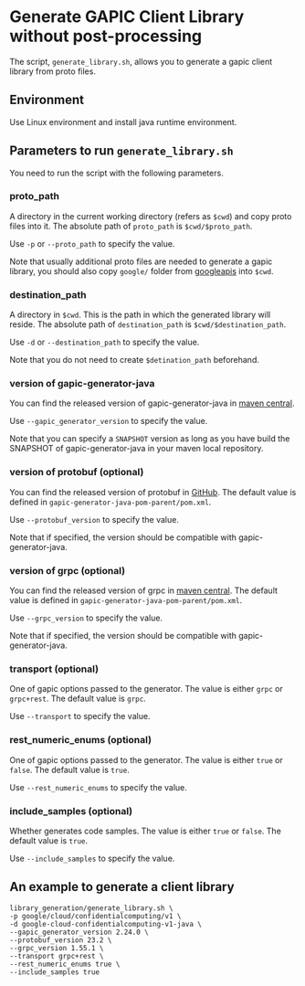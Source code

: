 # Generate GAPIC Client Library without post-processing

The script, `generate_library.sh`, allows you to generate a gapic client library from proto files.

## Environment

Use Linux environment and install java runtime environment.

## Parameters to run `generate_library.sh`

You need to run the script with the following parameters.

### proto_path
A directory in the current working directory (refers as `$cwd`) and copy proto files into it. 
The absolute path of `proto_path` is `$cwd/$proto_path`. 

Use `-p` or `--proto_path` to specify the value.

   Note that usually additional proto files are needed to generate a gapic library, 
   you should also copy `google/` folder from [googleapis](https://github.com/googleapis/googleapis) 
   into `$cwd`.

### destination_path 
A directory in `$cwd`. This is the path in which the generated library will reside. 
The absolute path of `destination_path` is `$cwd/$destination_path`. 

Use `-d` or `--destination_path` to specify the value.
   
   Note that you do not need to create `$detination_path` beforehand.

### version of gapic-generator-java
You can find the released version of gapic-generator-java in [maven central](https://repo1.maven.org/maven2/com/google/api/gapic-generator-java/).

Use `--gapic_generator_version` to specify the value.

Note that you can specify a `SNAPSHOT` version as long as you have build the SNAPSHOT of gapic-generator-java in your maven
local repository.

### version of protobuf (optional)
You can find the released version of protobuf in [GitHub](https://github.com/protocolbuffers/protobuf/releases/).
The default value is defined in `gapic-generator-java-pom-parent/pom.xml`.

Use `--protobuf_version` to specify the value.

Note that if specified, the version should be compatible with gapic-generator-java.

### version of grpc  (optional)
You can find the released version of grpc in [maven central](https://repo1.maven.org/maven2/io/grpc/protoc-gen-grpc-java/).
The default value is defined in `gapic-generator-java-pom-parent/pom.xml`.

Use `--grpc_version` to specify the value.

Note that if specified, the version should be compatible with gapic-generator-java.

### transport (optional)
One of gapic options passed to the generator. The value is either `grpc` or `grpc+rest`.
The default value is `grpc`.

Use `--transport` to specify the value.

### rest_numeric_enums (optional)
One of gapic options passed to the generator. The value is either `true` or `false`.
The default value is `true`.

Use `--rest_numeric_enums` to specify the value.

### include_samples (optional)
Whether generates code samples. The value is either `true` or `false`. 
The default value is `true`.

Use `--include_samples` to specify the value.

## An example to generate a client library
```
library_generation/generate_library.sh \
-p google/cloud/confidentialcomputing/v1 \
-d google-cloud-confidentialcomputing-v1-java \
--gapic_generator_version 2.24.0 \
--protobuf_version 23.2 \
--grpc_version 1.55.1 \
--transport grpc+rest \
--rest_numeric_enums true \
--include_samples true
```
